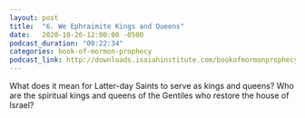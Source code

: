 ```yaml
---
layout: post
title:  "6. We Ephraimite Kings and Queens"
date:   2020-10-26-12:00:00 -0500
podcast_duration: "00:22:34"
categories: book-of-mormon-prophecy
podcast_link: http://downloads.isaiahinstitute.com/bookofmormonprophecypodcast/Episode_06_v1.mp3
---
```

What does it mean for Latter-day Saints to serve as kings and queens? Who are the spiritual kings and queens of the Gentiles who restore the house of Israel?

